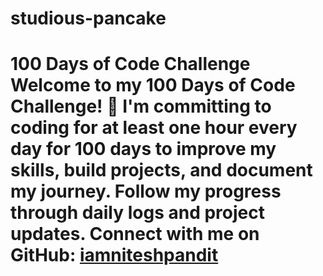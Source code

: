 # studious-pancake
 # 100 Days of Code Challenge  Welcome to my 100 Days of Code Challenge! 🚀  I'm committing to coding for at least one hour every day for 100 days to improve my skills, build projects, and document my journey. Follow my progress through daily logs and project updates.  Connect with me on GitHub: [iamniteshpandit](https://github.com/iamniteshpandit)
